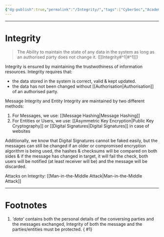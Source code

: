```yaml
---
{"dg-publish":true,"permalink":"/Integrity/","tags":["CyberSec","Academics"]}
---
```



---
# Integrity
> The Ability to maintain the state of any data in the system as long as an authorised party does not change it. ([[Integrity#^1\|#^1]])

Integrity is ensured by maintaining the trustwothiness of information resources.
Integrity requires that:
- the data stored in the system is correct, valid & kept updated.
- the data has not been changed without [[Authorisation\|Authorisation]] of an authorised party.

Message Integrity and Entity Integrity are maintained by two different methods:
1. For Messages, we use: [[Message Hashing\|Message Hashing]]
2. For Entities or Users, we use: [[Asymmetric Key Encryption\|Public Key Cryptography]] or [[Digital Signatures\|Digital Signatures]] in case of websites

Additionally, we know that Digital Signatures cannot be faked easily, but the messages can still be changed if an older or compromised encryption algorithm is being used, the hashes & checksums will be compared on both sides & if the message has changed in target, it will fail the check, both users will be notified (at least receiver will be) and the message will be discarded.

Attacks on Integrity: [[Man-in-the-Middle Attack\|Man-in-the-Middle Attack]]

---
# Footnotes
1. *'data'* contains both the personal details of the conversing parties and the messages exchanged, Integrity of both the message and the parties/entities must be protected.
{ #1}
